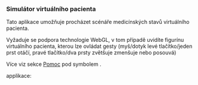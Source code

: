 ### Simulátor virtuálního pacienta
Tato aplikace umožňuje procházet scénáře medicínských stavů virtuálního pacienta.

Vyžaduje se podpora technologie WebGL, v tom případě uvidíte figurínu virtuálního pacienta, kterou lze ovládat gesty (myš/dotyk levé tlačítko/jeden prst otáčí, pravé tlačítko/dva prsty zvětšuje zmenšuje nebo posouvá)
 
Více viz sekce [Pomoc](#/help) pod symbolem <i class="fa fa-question-circle-o"> </i>.
 
applikace:

<apps></apps>






 

 

